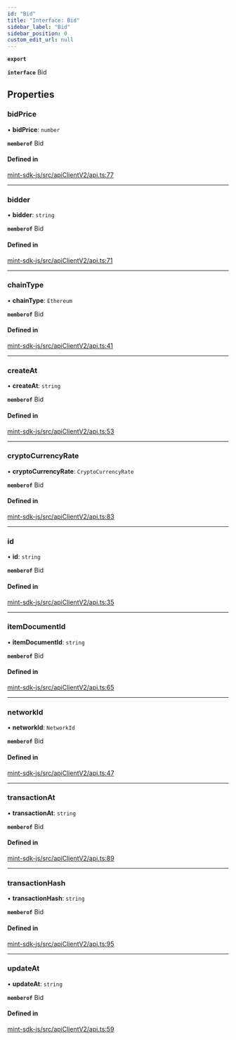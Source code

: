 ```yaml
---
id: "Bid"
title: "Interface: Bid"
sidebar_label: "Bid"
sidebar_position: 0
custom_edit_url: null
---
```


**`export`**

**`interface`** Bid

## Properties

### bidPrice

• **bidPrice**: `number`

**`memberof`** Bid

#### Defined in

[mint-sdk-js/src/apiClientV2/api.ts:77](https://github.com/KyuzanInc/mint-sdk-js/blob/995bd27/src/apiClientV2/api.ts#L77)

___

### bidder

• **bidder**: `string`

**`memberof`** Bid

#### Defined in

[mint-sdk-js/src/apiClientV2/api.ts:71](https://github.com/KyuzanInc/mint-sdk-js/blob/995bd27/src/apiClientV2/api.ts#L71)

___

### chainType

• **chainType**: `Ethereum`

**`memberof`** Bid

#### Defined in

[mint-sdk-js/src/apiClientV2/api.ts:41](https://github.com/KyuzanInc/mint-sdk-js/blob/995bd27/src/apiClientV2/api.ts#L41)

___

### createAt

• **createAt**: `string`

**`memberof`** Bid

#### Defined in

[mint-sdk-js/src/apiClientV2/api.ts:53](https://github.com/KyuzanInc/mint-sdk-js/blob/995bd27/src/apiClientV2/api.ts#L53)

___

### cryptoCurrencyRate

• **cryptoCurrencyRate**: `CryptoCurrencyRate`

**`memberof`** Bid

#### Defined in

[mint-sdk-js/src/apiClientV2/api.ts:83](https://github.com/KyuzanInc/mint-sdk-js/blob/995bd27/src/apiClientV2/api.ts#L83)

___

### id

• **id**: `string`

**`memberof`** Bid

#### Defined in

[mint-sdk-js/src/apiClientV2/api.ts:35](https://github.com/KyuzanInc/mint-sdk-js/blob/995bd27/src/apiClientV2/api.ts#L35)

___

### itemDocumentId

• **itemDocumentId**: `string`

**`memberof`** Bid

#### Defined in

[mint-sdk-js/src/apiClientV2/api.ts:65](https://github.com/KyuzanInc/mint-sdk-js/blob/995bd27/src/apiClientV2/api.ts#L65)

___

### networkId

• **networkId**: `NetworkId`

**`memberof`** Bid

#### Defined in

[mint-sdk-js/src/apiClientV2/api.ts:47](https://github.com/KyuzanInc/mint-sdk-js/blob/995bd27/src/apiClientV2/api.ts#L47)

___

### transactionAt

• **transactionAt**: `string`

**`memberof`** Bid

#### Defined in

[mint-sdk-js/src/apiClientV2/api.ts:89](https://github.com/KyuzanInc/mint-sdk-js/blob/995bd27/src/apiClientV2/api.ts#L89)

___

### transactionHash

• **transactionHash**: `string`

**`memberof`** Bid

#### Defined in

[mint-sdk-js/src/apiClientV2/api.ts:95](https://github.com/KyuzanInc/mint-sdk-js/blob/995bd27/src/apiClientV2/api.ts#L95)

___

### updateAt

• **updateAt**: `string`

**`memberof`** Bid

#### Defined in

[mint-sdk-js/src/apiClientV2/api.ts:59](https://github.com/KyuzanInc/mint-sdk-js/blob/995bd27/src/apiClientV2/api.ts#L59)
